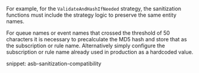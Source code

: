 For example, for the `ValidateAndHashIfNeeded` strategy, the sanitization functions must include the strategy logic to preserve the same entity names.

For queue names or event names that crossed the threshold of 50 characters it is necessary to precalculate the MD5 hash and store that as the subscription or rule name. Alternatively simply configure the subscription or rule name already used in production as a hardcoded value.

snippet: asb-sanitization-compatibility